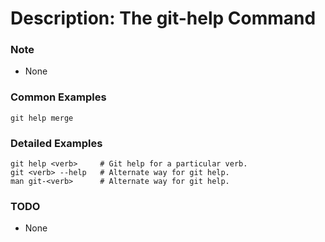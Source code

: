 # Description: The git-help Command

### Note
* None

### Common Examples
```
git help merge
```

### Detailed Examples
```
git help <verb>     # Git help for a particular verb.
git <verb> --help   # Alternate way for git help.
man git-<verb>      # Alternate way for git help.
```

### TODO
* None
